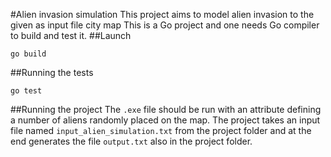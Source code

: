 #Alien invasion simulation
This project aims to model alien invasion to the given as input file city map
This is a Go project and one needs Go compiler to build and test it.
##Launch
```
go build
```
##Running the tests
```
go test
```
##Running the project
The `.exe` file should be run with an attribute defining a number of aliens randomly placed on the map. 
The project takes an input file named `input_alien_simulation.txt` from the project folder and at the end generates the file `output.txt` also in the project folder.